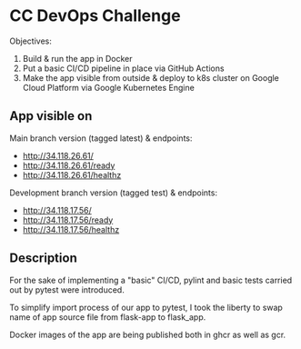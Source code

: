 # CC DevOps Challenge

Objectives:
1. Build & run the app in Docker
2. Put a basic CI/CD pipeline in place via GitHub Actions
3. Make the app visible from outside & deploy to k8s cluster on Google Cloud Platform via Google Kubernetes Engine

## App visible on
Main branch version (tagged latest) & endpoints:
- http://34.118.26.61/
- http://34.118.26.61/ready
- http://34.118.26.61/healthz

Development branch version (tagged test) & endpoints:
- http://34.118.17.56/
- http://34.118.17.56/ready
- http://34.118.17.56/healthz

## Description
For the sake of implementing a "basic" CI/CD, pylint and basic tests carried out by pytest were introduced.

To simplify import process of our app to pytest, I took the liberty to swap name of app source file from flask-app to flask_app.

Docker images of the app are being published both in ghcr as well as gcr.







